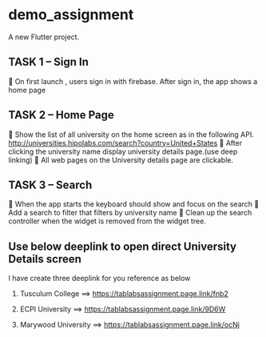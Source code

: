 # demo_assignment

A new Flutter project.

## TASK 1 – Sign In
 On first launch , users sign in with firebase. After sign in, the app shows a home page

## TASK 2 – Home Page
 Show the list of all university on the home screen as in the following API.
http://universities.hipolabs.com/search?country=United+States
 After clicking the university name display university details page.(use deep linking)
 All web pages on the University details page are clickable.

## TASK 3 – Search
 When the app starts the keyboard should show and focus on the search
 Add a search to filter that filters by university name
 Clean up the search controller when the widget is removed from the widget tree.


## Use below deeplink to open direct University Details screen

I have create three deeplink for you reference as below

1) Tusculum College ==> https://tablabsassignment.page.link/fnb2

2) ECPI University  ==> https://tablabsassignment.page.link/9D6W

3) Marywood University ==> https://tablabsassignment.page.link/ocNj